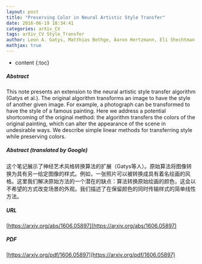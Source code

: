 ```yaml
---
layout: post
title: "Preserving Color in Neural Artistic Style Transfer"
date: 2016-06-19 18:34:41
categories: arXiv_CV
tags: arXiv_CV Style_Transfer
author: Leon A. Gatys, Matthias Bethge, Aaron Hertzmann, Eli Shechtman
mathjax: true
---
```


* content
{:toc}

##### Abstract
This note presents an extension to the neural artistic style transfer algorithm (Gatys et al.). The original algorithm transforms an image to have the style of another given image. For example, a photograph can be transformed to have the style of a famous painting. Here we address a potential shortcoming of the original method: the algorithm transfers the colors of the original painting, which can alter the appearance of the scene in undesirable ways. We describe simple linear methods for transferring style while preserving colors.

##### Abstract (translated by Google)
这个笔记展示了神经艺术风格转换算法的扩展（Gatys等人）。原始算法将图像转换为具有另一给定图像的样式。例如，一张照片可以被转换成具有着名绘画的风格。这里我们解决原始方法的一个潜在的缺点：算法转换原始绘画的颜色，这会以不希望的方式改变场景的外观。我们描述了在保留颜色的同时传输样式的简单线性方法。

##### URL
[https://arxiv.org/abs/1606.05897](https://arxiv.org/abs/1606.05897)

##### PDF
[https://arxiv.org/pdf/1606.05897](https://arxiv.org/pdf/1606.05897)

